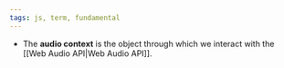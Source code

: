 ```yaml
---
tags: js, term, fundamental
---
```


- The **audio context** is the object through which we interact with the [[Web Audio API|Web Audio API]].